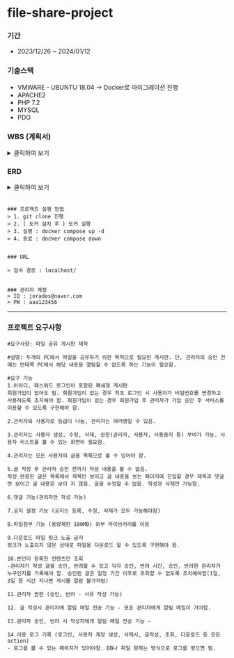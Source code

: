 # file-share-project

### 기간
 - 2023/12/26 ~ 2024/01/12

### 기술스택
 - VMWARE - UBUNTU 18.04  -> Docker로 마이그레이션 진행
 - APACHE2  
 - PHP 7.2
 - MYSQL
 - PDO

### WBS (계획서)

<details>
 <summary> 클릭하여 보기 </summary>

 <br>

> https://docs.google.com/spreadsheets/d/1eU2O7kzHnQqxTx5iBJp2_r8CohMnA372/edit?usp=drive_link&ouid=114989303808624482632&rtpof=true&sd=true   
 
</details>

### ERD

<details>
<summary> 클릭하여 보기 </summary>   

<br>

![image](https://github.com/Jorados/file-share-project/assets/100845256/b2a39913-8108-47af-a3cb-99d06a9a59e6)


</details>

<br>   

```
### 프로젝트 실행 방법
> 1. git clone 진행
> 2. ( 도커 설치 후 ) 도커 실행
> 3. 실행 : docker compose up -d
> 4. 종료 : docker compose down


### URL

> 접속 경로 : localhost/


### 관리자 계정
> ID : jorados@naver.com
> PW : aaa123456
```  

-------

### 프로젝트 요구사항
```
#요구사항: 파일 공유 게시판 제작

#설명: 두개의 PC에서 파일을 공유하기 위한 목적으로 필요한 게시판. 단, 관리자의 승인 전에는 반대쪽 PC에서 해당 내용을 열람할 수 없도록 하는 기능이 필요함.

#요구 기능
1.아이디, 패스워드 로그인이 포함된 폐쇄형 게시판
회원가입이 없어도 됨. 회원가입이 없는 경우 최초 로그인 시 사용자가 비밀번호를 변경하고 사용하도록 조치해야 함. 회원가입이 있는 경우 회원가입 후 관리자가 가입 승인 후 서비스를 이용할 수 있도록 구현해야 함.    

2.관리자와 사용자로 등급이 나눔, 관리자는 여러명일 수 있음.   

3.관리자는 사용자 생성, 수정, 삭제, 권한(관리자, 사용자, 사용중지 등) 부여가 가능. 사용자 리스트를 볼 수 있는 화면이 필요함.    

4.관리자는 모든 사용자의 글을 목록으로 볼 수 있어야 함.

5.글 작성 후 관리자 승인 전까지 작성 내용을 볼 수 없음.
작성 완료된 글은 목록에서 제목만 보이고 글 내용을 보는 페이지에 진입할 경우 제목과 댓글만 보이고 글 내용은 보이 지 않음. 글을 수정할 수 없음. 작성과 삭제만 가능함.     

6.댓글 기능(관리자만 작성 가능)   

7.공지 설정 기능 (공지는 등록, 수정, 삭제가 모두 가능해야함)   

8.파일첨부 기능 (용량제한 100MB) 외부 라이브러리를 이용    
     
9.다운로드 파일 링크 노출 금지     
링크가 노출되지 않은 상태로 파일을 다운로드 할 수 있도록 구현해야 함.    

10.본인이 등록한 컨텐츠만 조회
-관리자가 작성 글을 승인, 반려할 수 있고 각각 승인, 반려 시간, 승인, 반려한 관리자가 누구인지를 기록해야 함. 승인된 글은 일정 기간 이후로 조회할 수 없도록 조치해야함(1일, 3일 등 시간 지나면 게시물 열람 불가처럼)

11.관리자 권한 (승인, 반려 - 사유 작성 가능)

12. 글 작성시 관리자에 알림 메일 전송 기능 - 모든 관리자에게 알림 메일이 가야함.

13.관리자 승인, 반려 시 작성자에게 알림 메일 전송 기능 -

14.이용 로그 기록 (로그인, 사용자 계정 생성, 삭제시, 글작성, 조회, 다운로드 등 모든 action)
- 로그를 볼 수 있는 페이지가 있어야함. DB나 파일 원하는 방식으로 로그를 쌓으면 됨.
```
